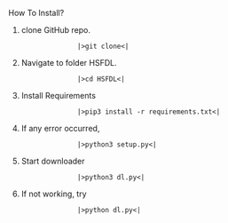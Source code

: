 How To Install?

1. clone GitHub repo.

                     |>git clone<|

2. Navigate to folder HSFDL. 

                     |>cd HSFDL<|

3. Install Requirements

                     |>pip3 install -r requirements.txt<|

4. If any error occurred,
 
                     |>python3 setup.py<|

4. Start downloader

                     |>python3 dl.py<|

5. If not working, try 

                     |>python dl.py<|